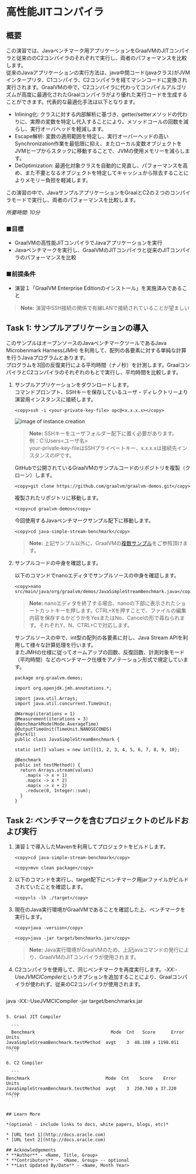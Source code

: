 # 高性能JITコンパイラ

## 概要

この演習では、Javaベンチマーク用アプリケーションをGraalVMのJITコンパイラと従来ののC2コンパイラのそれぞれで実行し、両者のパフォーマンスを比較します。  
従来のJavaアプリケーションの実行方法は、java中間コード(javaクラス)がJVMインタープリタ、C1コンパイラ、C2コンパイラを経てマシンコードに変換され実行されます。GraalVMの中で、C2コンパイラに代わってコンパイルアルゴリズムが高度に最適化されたGraalコンパイラがより優れた実行コードを生成することができます。代表的な最適化手法は以下となります。 
* Inlining化:   クラスに対する内部解析に基づき、getter/setterメソッドの代わりに、実際の変数を特定し代入することにより、メソッドコールの回数を減らし、実行オーバヘッドを軽減します。
* Escape解析:   変数の適用範囲を特定し、実行オーバーヘッドの高いSynchronization作業を最低限に抑え、またローカル変数オブジェクトをJVMヒープからスタックに移動することで、JVMの使用メモリーを減らします。
* DeOptimization: 最適化対象クラスを自動的に見直し、パフォーマンスを高め、また不要となるオブジェクトを特定してキャッシュから除去することによりメモリー負担を軽減します。  

この演習の中で、JavaサンプルアプリケーションをGraalとC2の２つのコンパイラモードで実行し、両者のパフォーマンスを比較します。

*所要時間: 10分*

### ■目標
* GraalVMの高性能JITコンパイラでJavaアプリケーションを実行
* Javaベンチマークを実行し、GraalVMのJITコンパイラと従来のJITコンパイラのパフォーマンスを比較

### ■前提条件

* 演習１「GraalVM Enterprise Editionのインストール」を実施済みであること

> **Note:** 演習中SSH接続の関係で有線LANで接続されていることが望ましい

## Task 1: サンプルアプリケーションの導入  

このサンプルはオープンソースのJavaベンチマークツールであるJava Microbenmark Harness(JMH)
を利用して、配列の各要素に対する単純な計算を行うJavaプログラムとあります。  
プログラムを3回の反復実行による平均時間（ナノ秒）を計測します。GraalコンパイラとC2コンパイラのそれぞれのもとで実行し、平均時間を比較します。

1. サンプルアプリケーションをダウンロードします。  
  コマンドプロンプト、SSHキーを保存しているユーザ・ディレクトリーより演習用インスタンスに接続します。
    ```
    <copy>ssh -i <your-private-key-file> opc@<x.x.x.x></copy>

    ```  
    ![image of instance creation](/../images/ssh.png)
    > **Note:** SSHキーをユーザフォルダー配下に置く必要があります。   
    例：C:\Users\<ユーザ名>   
    your-private-key-fileはSSHプライベートキー、x.x.x.xは接続先インスタンスのIPです。  

    GitHubで公開されているGraalVMのサンプルコードのリポジトリを複製（クローン）します。

    ```
    <copy>git clone https://github.com/graalvm/graalvm-demos.git</copy>
    ```
    複製されたリポジトリに移動します。
    ```
    <copy>cd graalvm-demos</copy>
    ```
    今回使用するJavaベンチマークサンプル配下に移動します。
    ```
    <copy>cd java-simple-stream-benchmark</copy>
    ```

    > **Note:** 上記サンプル以外に、GraalVMの[複数サンプル](https://github.com/graalvm/graalvm-demos)をご参照頂けます。

2. サンプルコードの中身を確認します。

    以下のコマンドでnanoエディタでサンプルソースの中身を確認します。

    ```
    <copy>nano src/main/java/org/graalvm/demos/JavaSimpleStreamBenchmark.java</copy>
    ```
    > **Note:** nanoエディタを終了する場合、nanoの下部に表示されたショートカットキーを押します。CTRL+Xを押すことで、ファイルの編集内容を保存するかどうかをYesまたはNo、Cancelの形で尋ねられます。それぞれY、N、CTRL+Cで対応します。

    サンプルソースの中で、int型の配列の各要素に対し、Java Stream APIを利用して様々な計算処理を行います。  
    またJMHの仕様に従ってオームアップの回数、反復回数、計測対象モード（平均時間）などのベンチマーク仕様をアノテーション形式で規定しています。

    ```
    package org.graalvm.demos;

    import org.openjdk.jmh.annotations.*;

    import java.util.Arrays;
    import java.util.concurrent.TimeUnit;

    @Warmup(iterations = 1)
    @Measurement(iterations = 3)
    @BenchmarkMode(Mode.AverageTime)
    @OutputTimeUnit(TimeUnit.NANOSECONDS)
    @Fork(1)
    public class JavaSimpleStreamBenchmark {

    static int[] values = new int[]{1, 2, 3, 4, 5, 6, 7, 8, 9, 10};

    @Benchmark
    public int testMethod() {
      return Arrays.stream(values)
        .map(x -> x + 1)
        .map(x -> x * 2)
        .map(x -> x + 2)
        .reduce(0, Integer::sum);
      }
    }
    ```

## Task 2: ベンチマークを含むプロジェクトのビルドおよび実行

1. 演習１で導入したMavenを利用してプロジェクトをビルドします。

    ```
    <copy>cd java-simple-stream-benchmark</copy>
    ```

    ```
    <copy>mvn clean package</copy>
    ```

2. 以下のコマンドを実行し、target配下にベンチマーク用jarファイルがビルドされていたことを確認します。

    ```
    <copy>ls -lh ./target</copy>
    ```

3. 現在のJava実行環境がGraalVMであることを確認した上、ベンチマークを実行します。
    ```
    <copy>java -version</copy>
    ```

    ```
    <copy>java -jar target/benchmarks.jar</copy>
    ```
    > **Note:** Java実行環境がGraalVMのため、上記javaコマンドの発行により、GraalVMのJITコンパイラが使用されます。

4. C2コンパイラを使用して、同じベンチマークを再度実行します。*-XX:-UseJVMCICompiler*というオプションを追加することにより、Graalコンパイラが使われず、従来のC2コンパイラが使用されます。

	```
  <copy>java -XX:-UseJVMCICompiler -jar target/benchmarks.jar</copy>
  ```

5. Graal JIT Compiler

    ```
    Benchmark                             Mode  Cnt   Score      Error  Units
  JavaSimpleStreamBenchmark.testMethod  avgt    3  48.108 ± 1198.011  ns/op
    ```

6. C2 Compiler

    ```
  Benchmark                             Mode  Cnt    Score    Error  Units
JavaSimpleStreamBenchmark.testMethod  avgt    3  250.740 ± 37.220  ns/op
    ```


## Learn More

*(optional - include links to docs, white papers, blogs, etc)*

* [URL text 1](http://docs.oracle.com)
* [URL text 2](http://docs.oracle.com)

## Acknowledgements
* **Author** - <Name, Title, Group>
* **Contributors** -  <Name, Group> -- optional
* **Last Updated By/Date** - <Name, Month Year>
